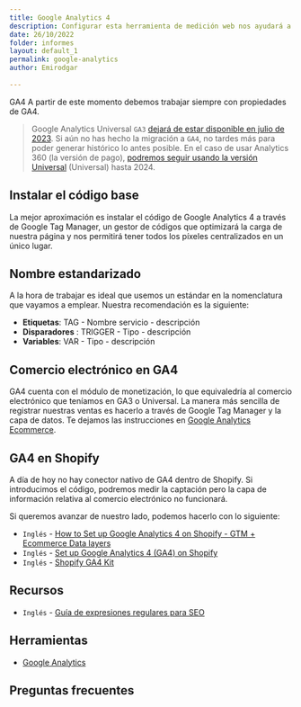 ```yaml
---
title: Google Analytics 4
description: Configurar esta herramienta de medición web nos ayudará a medir y alcanzar nuestros objetivos SEO
date: 26/10/2022
folder: informes
layout: default_1
permalink: google-analytics
author: Emirodgar
  
---
```


<div class="alert alert-warning"><span class="badge badge-danger text-uppercase mr-2">GA4</span> A partir de este momento debemos trabajar siempre con propiedades de GA4.</div>

>   Google Analytics Universal `GA3` [dejará de estar disponible en julio de 2023](https://support.google.com/analytics/answer/11583528?hl=es). Si aún no has hecho la migración a `GA4`, no tardes más para poder generar histórico lo antes posible. En el caso de usar Analytics 360 (la versión de pago), [podremos seguir usando la versión Universal](https://blog.google/products/marketingplatform/analytics/turn-insights-roi-google-analytics/) (Universal) hasta 2024.

## Instalar el código base

La mejor aproximación es instalar el código de Google Analytics 4 a través de Google Tag Manager, un gestor de códigos que optimizará la carga de nuestra página y nos permitirá tener todos los píxeles centralizados en un único lugar.

## Nombre estandarizado

A la hora de trabajar es ideal que usemos un estándar en la nomenclatura que vayamos a emplear. Nuestra recomendación es la siguiente:

- **Etiquetas**: TAG - Nombre servicio - descripción
- **Disparadores** : TRIGGER - Tipo - descripción
- **Variables**: VAR - Tipo - descripción

## Comercio electrónico en GA4

GA4 cuenta con el módulo de monetización, lo que equivaledría al comercio electrónico que teníamos en GA3 o Universal. La manera más sencilla de registrar nuestras ventas es hacerlo a través de Google Tag Manager y la capa de datos.  Te dejamos las instrucciones en [Google Analytics Ecommerce](/google-analytics-ecommerce).

## GA4 en Shopify

A día de hoy no hay conector nativo de GA4 dentro de Shopify. Si introducimos el código, podremos medir la captación pero la capa de información relativa al comercio electrónico no funcionará.

Si queremos avanzar de nuestro lado, podemos hacerlo con lo siguiente:

 - `Inglés` -  [How to Set up Google Analytics 4 on Shopify - GTM + Ecommerce Data layers](https://www.youtube.com/watch?v=hag6ucGxj5E)
 - `Inglés` -  [Set up Google Analytics 4 (GA4) on Shopify](https://analyzify.app/shopify-google-analytics/ga4)
 - `Inglés` -  [Shopify GA4 Kit](https://analyzify.app/shopify-ga4-kit)

 
 <section id="cs_recursos"></section>

## Recursos

- `Inglés` - [Guía de expresiones regulares para SEO](https://www.jcchouinard.com/regex-for-seo/)

<section id="cs_herramientas"></section>

## Herramientas

- [Google Analytics](https://analytics.google.com/analytics/web/#/)

<section id="cs_pr"></section>

## Preguntas frecuentes
<!--stackedit_data:
eyJoaXN0b3J5IjpbLTU4MTE5NzQ1LDQ3MzQ4ODgwNywtMTQ0Mz
A1ODA5OCwtMzgzMTE1MTk3LC00MzM0MzY2ODMsLTIzMTk5OTA0
MiwxMTUwMTc0MTE4XX0=
-->